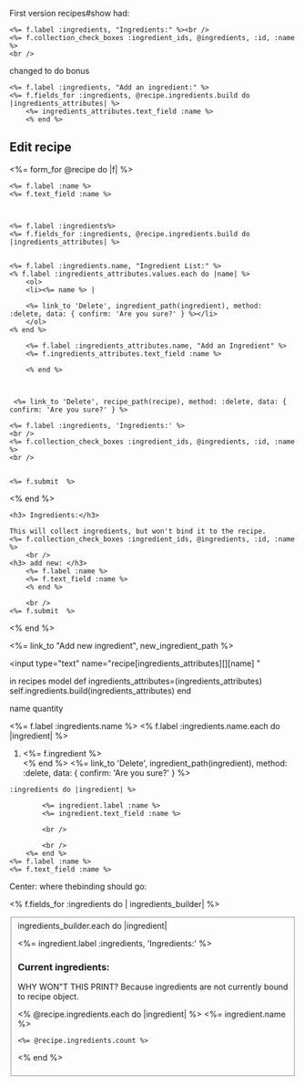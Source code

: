 

First version recipes#show had: 

	<%= f.label :ingredients, "Ingredients:" %><br />
	<%= f.collection_check_boxes :ingredient_ids, @ingredients, :id, :name  %>
	<br />


changed to do bonus 


	<%= f.label :ingredients, "Add an ingredient:" %>
	<%= f.fields_for :ingredients, @recipe.ingredients.build do |ingredients_attributes| %>
		<%= ingredients_attributes.text_field :name %>
		<% end %>


<h2> Edit recipe </h2>


<%= form_for @recipe do |f| %>


	<%= f.label :name %>
	<%= f.text_field :name %>



	<%= f.label :ingredients%>
	<%= f.fields_for :ingredients, @recipe.ingredients.build do |ingredients_attributes| %>


	<%= f.label :ingredients.name, "Ingredient List:" %>
	<% f.label :ingredients_attributes.values.each do |name| %>
		<ol>
		<li><%= name %> |
		
		<%= link_to 'Delete', ingredient_path(ingredient), method: :delete, data: { confirm: 'Are you sure?' } %></li>
		</ol>
	<% end %>

		<%= f.label :ingredients_attributes.name, "Add an Ingredient" %>
		<%= f.ingredients_attributes.text_field :name %>

		<% end %>



	 <%= link_to 'Delete', recipe_path(recipe), method: :delete, data: { confirm: 'Are you sure?' } %>

	<%= f.label :ingredients, 'Ingredients:' %>
	<br />
	<%= f.collection_check_boxes :ingredient_ids, @ingredients, :id, :name %>
	<br />

		
	<%= f.submit  %>

<% end %>





	

	<h3> Ingredients:</h3>
	
	This will collect ingredients, but won't bind it to the recipe. 
	<%= f.collection_check_boxes :ingredient_ids, @ingredients, :id, :name %>
		<br />
	<h3> add new: </h3>	
		<%= f.label :name %>
		<%= f.text_field :name %>
		<% end %>

		<br />
	<%= f.submit  %>

<% end %>
<br />

<%= link_to "Add new ingredient", new_ingredient_path %>


<input type="text" name="recipe[ingredients_attributes][][name] "

 </fieldset>

in recipes model
def ingredients_attributes=(ingredients_attributes)
	self.ingredients.build(ingredients_attributes)
end

name
quantity 

<%= f.label :ingredients.name %>
	<% f.label :ingredients.name.each do |ingredient| %>
		<ol>
		<li><%= f.ingredient %></li>
		<% end %>
		<%= link_to 'Delete', ingredient_path(ingredient), method: :delete, data: { confirm: 'Are you sure?' } %>
		</ol>




	:ingredients do |ingredient| %>

			<%= ingredient.label :name %>
			<%= ingredient.text_field :name %>

			<br />
			
			<br />
		<%= end %>
	<%= f.label :name %>
	<%= f.text_field :name %>


Center: where thebinding should go: 



<% f.fields_for :ingredients do | ingredients_builder| %>
 <fieldset>
 	ingredients_builder.each do |ingredient|


<%= ingredient.label :ingredients, 'Ingredients:' %>




<h3>Current ingredients: </h3>
WHY WON"T THIS PRINT? Because ingredients are not currently bound to recipe object. 
 
 <% @recipe.ingredients.each do |ingredient| %>
	 <%= ingredient.name %>

	<%= @recipe.ingredients.count %>
 <% end %>


